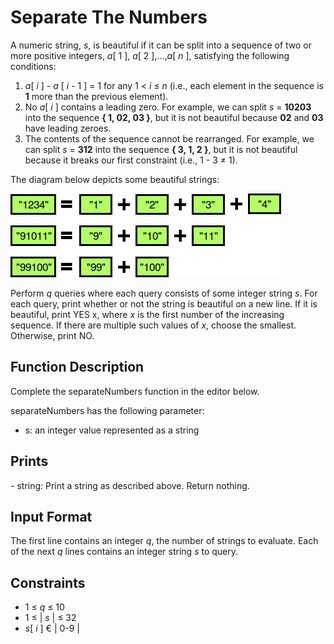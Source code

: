 # Separate The Numbers

A numeric string, *s*, is beautiful if it can be split into a sequence of two or more positive integers, *a*[ 1 ], *a*[ 2 ],...,*a*[ *n* ], satisfying the following conditions:

1. *a*[ *i* ] - *a* [ *i* - 1 ] = 1 for any 1 < *i* ≤ *n* (i.e., each element in the sequence is **1** more than the previous element).
2. No *a*[ *i* ] contains a leading zero. For example, we can split *s* = **10203** into the sequence **{ 1, 02, 03 }**, but it is not beautiful because **02** and **03** have leading zeroes.
3. The contents of the sequence cannot be rearranged. For example, we can split *s* = **312** into the sequence **{ 3, 1, 2 }**, but it is not beautiful because it breaks our first constraint (i.e., 1 - 3 ≠ 1).

The diagram below depicts some beautiful strings:

![diagram](./README_assets/example.png)

Perform *q* queries where each query consists of some integer string *s*. For each query, print whether or not the string is beautiful on a new line. If it is beautiful, print YES x, where *x* is the first number of the increasing sequence. If there are multiple such values of *x*, choose the smallest. Otherwise, print NO.

## Function Description

Complete the separateNumbers function in the editor below.

separateNumbers has the following parameter:

* s: an integer value represented as a string

## Prints
\- string: Print a string as described above. Return nothing.

## Input Format

The first line contains an integer *q*, the number of strings to evaluate.
Each of the next *q* lines contains an integer string *s* to query.

## Constraints

* 1 ≤ *q* ≤ 10
* 1 ≤ | *s* | ≤ 32
* *s*[ *i* ] € | 0-9 |